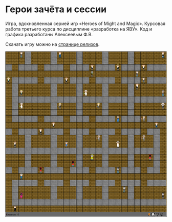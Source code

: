 # Герои зачёта и сессии
Игра, вдохновленная серией игр «Heroes of Might and Magic». Курсовая работа третьего курса по дисциплине «разработка на ЯВУ». Код и графика разработаны Алексеевым Ф.В.

Скачать игру можно на [странице релизов](https://github.com/atlz253/csheroes/releases).

![Скриншот игры](https://raw.githubusercontent.com/atlz253/csheroes/master/screenshots/1.png)
